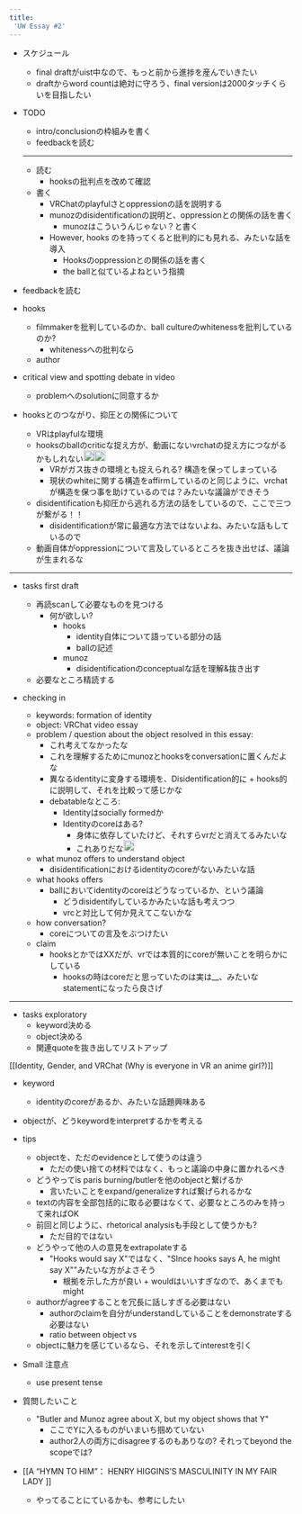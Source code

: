 ```yaml
---
title:
 'UW Essay #2'
---
```


- スケジュール
    - final draftがuist中なので、もっと前から進捗を産んでいきたい
    - draftからword countは絶対に守ろう、final versionは2000タッチくらいを目指したい


- TODO
    - intro/conclusionの枠組みを書く
    - feedbackを読む
    - --
    - 読む
        - hooksの批判点を改めて確認
    - 書く
        - VRChatのplayfulさとoppressionの話を説明する
        - munozのdisidentificationの説明と、oppressionとの関係の話を書く
            - munozはこういうんじゃない？と書く
        - However, hooks のを持ってくると批判的にも見れる、みたいな話を導入
            - Hooksのoppressionとの関係の話を書く
            - the ballと似ているよねという指摘

- feedbackを読む


- hooks
    - filmmakerを批判しているのか、ball cultureのwhitenessを批判しているのか?
        - whitenessへの批判なら
    - author
- critical view and spotting debate in video
    - problemへのsolutionに同意するか
- hooksとのつながり、抑圧との関係について
    - VRはplayfulな環境
    - hooksのballのcriticな捉え方が、動画にないvrchatの捉え方につながるかもしれない<img src='https://scrapbox.io/api/pages/blu3mo-public/blu3mo/icon' alt='blu3mo.icon' height="19.5"/><img src='https://scrapbox.io/api/pages/blu3mo-public/blu3mo/icon' alt='blu3mo.icon' height="19.5"/>
        - VRがガス抜きの環境とも捉えられる? 構造を保ってしまっている
        - 現状のwhiteに関する構造をaffirmしているのと同じように、vrchatが構造を保つ事を助けているのでは？みたいな議論ができそう
    - disidentificationも抑圧から逃れる方法の話をしているので、ここで三つが繋がる！！
        - disidentificationが常に最適な方法ではないよね、みたいな話もしているので
    - 動画自体がoppressionについて言及しているところを抜き出せば、議論が生まれるな

---
- tasks first draft

    - 再読scanして必要なものを見つける
        - 何が欲しい?
            - hooks
                - identity自体について語っている部分の話
                - ballの記述
            - munoz
                - disidentificationのconceptualな話を理解&抜き出す
    - 必要なところ精読する

- checking in
    - keywords: formation of identity
    - object: VRChat video essay
    - problem / question about the object resolved in this essay:
        - これ考えてなかったな
        - これを理解するためにmunozとhooksをconversationに置くんだよな
        - 異なるidentityに変身する環境を、Disidentification的に + hooks的に説明して、それを比較って感じかな
        - debatableなところ:
            - Identityはsocially formedか
            - Identityのcoreはある?
                - 身体に依存していたけど、それすらvrだと消えてるみたいな
                - これありだな<img src='https://scrapbox.io/api/pages/blu3mo-public/blu3mo/icon' alt='blu3mo.icon' height="19.5"/>
    - what munoz offers to understand object
        - disidentificationにおけるidentityのcoreがないみたいな話
    - what hooks offers
        - ballにおいてidentityのcoreはどうなっているか、という議論
            - どうdisidentifyしているかみたいな話も考えつつ
            - vrcと対比して何か見えてこないかな
    - how conversation?
        - coreについての言及をぶつけたい
    - claim
        - hooksとかではXXだが、vrでは本質的にcoreが無いことを明らかにしている
            - hooksの時はcoreだと思っていたのは実は__、みたいなstatementになったら良さげ

---
- tasks exploratory
    - keyword決める
    - object決める
    - 関連quoteを抜き出してリストアップ

[[Identity, Gender, and VRChat (Why is everyone in VR an anime girl?)]]

- keyword
    - identityのcoreがあるか、みたいな話題興味ある

- objectが、どうkeywordをinterpretするかを考える
- tips
    - objectを、ただのevidenceとして使うのは違う
        - ただの使い捨ての材料ではなく、もっと議論の中身に置かれるべき
    - どうやってis paris burning/butlerを他のobjectと繋げるか
        - 言いたいことをexpand/generalizeすれば繋げられるかな
    - textの内容を全部包括的に取る必要はなくて、必要なところのみを持って来ればOK
    - 前回と同じように、rhetorical analysisも手段として使うかも?
        - ただ目的ではない
    - どうやって他の人の意見をextrapolateする
        - "Hooks would say X"ではなく、"SInce hooks says A, he might say X""みたいな方がよさそう
            - 根拠を示した方が良い + wouldはいいすぎなので、あくまでもmight
    - authorがagreeすることを冗長に話しすぎる必要はない
        - authorのclaimを自分がunderstandしていることをdemonstrateする必要はない
        - ratio between object vs
    - objectに魅力を感じているなら、それを示してinterestを引く
- Small 注意点
    - use present tense
- 質問したいこと
    - "Butler and Munoz agree about X, but my object shows that Y"
        - ここでYに入るものがいまいち掴めていない
        - author2人の両方にdisagreeするのもありなの? それってbeyond the scopeでは?
- [[A “HYMN TO HIM”： HENRY HIGGINS’S  MASCULINITY IN MY FAIR LADY ]]
    - やってることにているかも、参考にしたい
